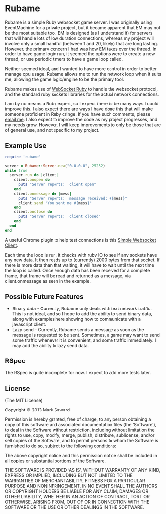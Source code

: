 # Rubame

Rubame is a simple Ruby websocket game server.  I was originally using EventMachine for a private project, but it became apparent that EM may not be the most suitable tool.  EM is designed (as I understand it) for servers that will handle lots of low duration connections, whereas my project will involve only a small handful (between 1 and 20, likely) that are long lasting.  However, the primary concern I had was how EM takes over the thread.  In order to have game logic run, it seemed the options were to create a new thread, or use periodic timers to have a game loop called.

Neither seemed ideal, and I wanted to have more control in order to better manage cpu usage.  Rubame allows me to run the network loop when it suits me, allowing the game logic/engine to be the primary tool.

Rubame makes use of [WebSocket Ruby](https://github.com/imanel/websocket-ruby) to handle the websocket protocol, and the standard ruby sockets libraries for the actual network connections.

I am by no means a Ruby expert, so I expect there to be many ways I could improve this.  I also expect there are ways I have done this that will make someone proficient in Ruby cringe.  If you have such comments, please [email me](mailto:me@marksaward.com).  I also expect to improve the code as my project progresses, and my needs grow.  However, I will keep improvements to only be those that are of general use, and not specific to my project.

## Example Use

```ruby
require 'rubame'

server = Rubame::Server.new("0.0.0.0", 25252)
while true
  server.run do |client|
    client.onopen do
      puts "Server reports:  client open"
    end
    client.onmessage do |mess|
      puts "Server reports:  message received: #{mess}"
      client.send "You sent me #{mess}"
    end
    client.onclose do
      puts "Server reports:  client closed"
    end
  end
end
```

A useful Chrome plugin to help test connections is this [Simple Websocket Client](https://chrome.google.com/webstore/detail/simple-websocket-client/pfdhoblngboilpfeibdedpjgfnlcodoo).

Each time the loop is run, it checks with ruby IO to see if any sockets have any new data.  It then reads up to (currently) 2000 bytes from that socket.  If there is more data than that waiting, it will have to wait until the next time the loop is called.  Once enough data has been received for a complete frame, that frame will be read and returned as a message, via client.onmessage as seen in the example.

## Possible Future Features

* Binary data - Currently, Rubame only deals with text network traffic.  This is not ideal, and so I hope to add the ability to send binary data, along with examples here showing how to communicate with a javascript client.
* Lazy send - Currently, Rubame sends a message as soon as the message is requested to be sent.  Sometimes, a game may want to send some traffic whenever it is convenient, and some traffic immediately.  I may add the ability to lazy send data.

## RSpec

The RSpec is quite incomplete for now.  I expect to add more tests later.

## License

(The MIT License)

Copyright © 2013 Mark Saward

Permission is hereby granted, free of charge, to any person obtaining a copy of this software and associated documentation files (the ‘Software’), to deal in the Software without restriction, including without limitation the rights to use, copy, modify, merge, publish, distribute, sublicense, and/or sell copies of the Software, and to permit persons to whom the Software is furnished to do so, subject to the following conditions:

The above copyright notice and this permission notice shall be included in all copies or substantial portions of the Software.

THE SOFTWARE IS PROVIDED ‘AS IS’, WITHOUT WARRANTY OF ANY KIND, EXPRESS OR IMPLIED, INCLUDING BUT NOT LIMITED TO THE WARRANTIES OF MERCHANTABILITY, FITNESS FOR A PARTICULAR PURPOSE AND NONINFRINGEMENT. IN NO EVENT SHALL THE AUTHORS OR COPYRIGHT HOLDERS BE LIABLE FOR ANY CLAIM, DAMAGES OR OTHER LIABILITY, WHETHER IN AN ACTION OF CONTRACT, TORT OR OTHERWISE, ARISING FROM, OUT OF OR IN CONNECTION WITH THE SOFTWARE OR THE USE OR OTHER DEALINGS IN THE SOFTWARE.
